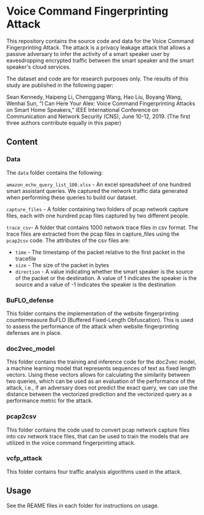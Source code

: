 # Voice Command Fingerprinting Attack

This repository contains the source code and data for the Voice Command Fingerprinting Attack.  The attack is a privacy leakage attack that allows a passive adversary to infer the activity of a smart speaker user by eavesdropping encrypted traffic between the smart speaker and the smart speaker's cloud services.

The dataset and code are for research purposes only. The results of this study are published in the following paper: 

Sean Kennedy, Haipeng Li, Chenggang Wang, Hao Liu, Boyang Wang, Wenhai Sun, “I Can Here Your Alex: Voice Command Fingerprinting Attacks on Smart Home Speakers,” IEEE International Conference on Communication  and Network Security (CNS), June 10-12, 2019. (The first three authors contribute equally in this paper) 

## Content

### Data

The ```data``` folder contains the following:

```amazon_echo_query_list_100.xlsx``` - An excel spreadsheet of one hundred smart assistant queries.  We captured the network traffic data generated when performing these queries to build our dataset.

```capture_files``` - A folder containing two folders of pcap network capture files, each with one hundred pcap files captured by two different people. 

 ```trace_csv```- A folder that contains 1000 network trace files in csv format.  The trace files are extracted from the pcap files in capture_files using the ```pcap2csv``` code.  The attributes of the csv files are:

-  ```time``` - The timestamp of the packet relative to the first packet in the tracefile
- ```size``` - The size of the packet in bytes
- ```direction``` - A value indicating whether the smart speaker is the source of the packet or the destination.  A value of 1 indicates the speaker is the source and a value of -1 indicates the speaker is the destination 

### BuFLO_defense

This folder contains the implementation of the website fingerprinting countermeasure BuFLO (Buffered  Fixed-Length  Obfuscation).  This is used to assess the performance of the attack when website fingerprinting defenses are in place.

### doc2vec_model

This folder contains the training and inference code for the doc2vec model, a machine learning model that represents sequences of text as fixed length vectors.  Using these vectors allows for calculating the similarity between two queries, which can be used as an evaluation of the performance of the attack, i.e., if an adversary does not predict the exact query, we can use the distance between the vectorized prediction and the vectorized query as a performance metric for the attack.

### pcap2csv

This folder contains the code used to convert pcap network capture files into csv network trace files, that can be used to train the models that are utilized in the voice command fingerprinting attack.

### vcfp_attack

This folder contains four traffic analysis algorithms used in the attack.

## Usage

See the REAME files in each folder for instructions on usage.

